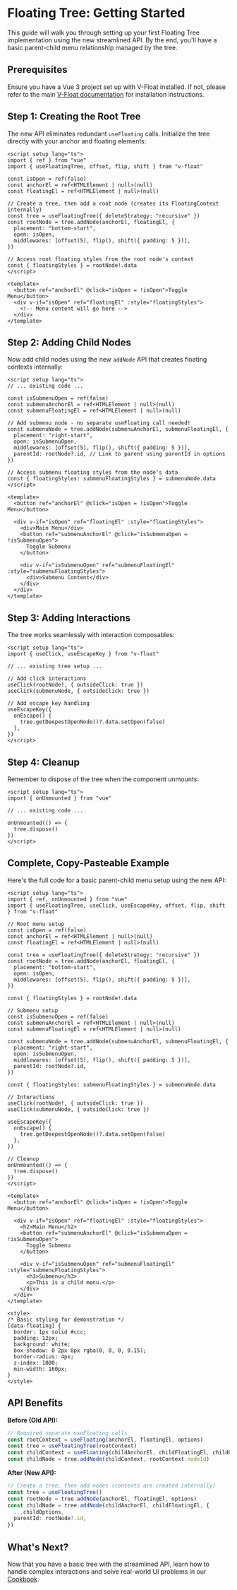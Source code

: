 # Floating Tree: Getting Started

This guide will walk you through setting up your first Floating Tree implementation using the new streamlined API. By the end, you'll have a basic parent-child menu relationship managed by the tree.

## Prerequisites

Ensure you have a Vue 3 project set up with V-Float installed. If not, please refer to the main [V-Float documentation](https://v-float.com) for installation instructions.

## Step 1: Creating the Root Tree

The new API eliminates redundant `useFloating` calls. Initialize the tree directly with your anchor and floating elements:

```vue
<script setup lang="ts">
import { ref } from "vue"
import { useFloatingTree, offset, flip, shift } from "v-float"

const isOpen = ref(false)
const anchorEl = ref<HTMLElement | null>(null)
const floatingEl = ref<HTMLElement | null>(null)

// Create a tree, then add a root node (creates its FloatingContext internally)
const tree = useFloatingTree({ deleteStrategy: "recursive" })
const rootNode = tree.addNode(anchorEl, floatingEl, {
  placement: "bottom-start",
  open: isOpen,
  middlewares: [offset(5), flip(), shift({ padding: 5 })],
})

// Access root floating styles from the root node's context
const { floatingStyles } = rootNode!.data
</script>

<template>
  <button ref="anchorEl" @click="isOpen = !isOpen">Toggle Menu</button>
  <div v-if="isOpen" ref="floatingEl" :style="floatingStyles">
    <!-- Menu content will go here -->
  </div>
</template>
```

## Step 2: Adding Child Nodes

Now add child nodes using the new `addNode` API that creates floating contexts internally:

```vue
<script setup lang="ts">
// ... existing code ...

const isSubmenuOpen = ref(false)
const submenuAnchorEl = ref<HTMLElement | null>(null)
const submenuFloatingEl = ref<HTMLElement | null>(null)

// Add submenu node - no separate useFloating call needed!
const submenuNode = tree.addNode(submenuAnchorEl, submenuFloatingEl, {
  placement: "right-start",
  open: isSubmenuOpen,
  middlewares: [offset(5), flip(), shift({ padding: 5 })],
  parentId: rootNode?.id, // Link to parent using parentId in options
})

// Access submenu floating styles from the node's data
const { floatingStyles: submenuFloatingStyles } = submenuNode.data
</script>

<template>
  <button ref="anchorEl" @click="isOpen = !isOpen">Toggle Menu</button>
  
  <div v-if="isOpen" ref="floatingEl" :style="floatingStyles">
    <div>Main Menu</div>
    <button ref="submenuAnchorEl" @click="isSubmenuOpen = !isSubmenuOpen">
      Toggle Submenu
    </button>
    
    <div v-if="isSubmenuOpen" ref="submenuFloatingEl" :style="submenuFloatingStyles">
      <div>Submenu Content</div>
    </div>
  </div>
</template>
```

## Step 3: Adding Interactions

The tree works seamlessly with interaction composables:

```vue
<script setup lang="ts">
import { useClick, useEscapeKey } from "v-float"

// ... existing tree setup ...

// Add click interactions
useClick(rootNode!, { outsideClick: true })
useClick(submenuNode, { outsideClick: true })

// Add escape key handling
useEscapeKey({
  onEscape() {
    tree.getDeepestOpenNode()?.data.setOpen(false)
  },
})
</script>
```


## Step 4: Cleanup

Remember to dispose of the tree when the component unmounts:

```vue
<script setup lang="ts">
import { onUnmounted } from "vue"

// ... existing code ...

onUnmounted(() => {
  tree.dispose()
})
</script>
```

## Complete, Copy-Pasteable Example

Here's the full code for a basic parent-child menu setup using the new API:

```vue
<script setup lang="ts">
import { ref, onUnmounted } from "vue"
import { useFloatingTree, useClick, useEscapeKey, offset, flip, shift } from "v-float"

// Root menu setup
const isOpen = ref(false)
const anchorEl = ref<HTMLElement | null>(null)
const floatingEl = ref<HTMLElement | null>(null)

const tree = useFloatingTree({ deleteStrategy: "recursive" })
const rootNode = tree.addNode(anchorEl, floatingEl, {
  placement: "bottom-start",
  open: isOpen,
  middlewares: [offset(5), flip(), shift({ padding: 5 })],
})

const { floatingStyles } = rootNode!.data

// Submenu setup
const isSubmenuOpen = ref(false)
const submenuAnchorEl = ref<HTMLElement | null>(null)
const submenuFloatingEl = ref<HTMLElement | null>(null)

const submenuNode = tree.addNode(submenuAnchorEl, submenuFloatingEl, {
  placement: "right-start",
  open: isSubmenuOpen,
  middlewares: [offset(5), flip(), shift({ padding: 5 })],
  parentId: rootNode?.id,
})

const { floatingStyles: submenuFloatingStyles } = submenuNode.data

// Interactions
useClick(rootNode!, { outsideClick: true })
useClick(submenuNode, { outsideClick: true })

useEscapeKey({
  onEscape() {
    tree.getDeepestOpenNode()?.data.setOpen(false)
  },
})

// Cleanup
onUnmounted(() => {
  tree.dispose()
})
</script>

<template>
  <button ref="anchorEl" @click="isOpen = !isOpen">Toggle Menu</button>

  <div v-if="isOpen" ref="floatingEl" :style="floatingStyles">
    <h2>Main Menu</h2>
    <button ref="submenuAnchorEl" @click="isSubmenuOpen = !isSubmenuOpen">
      Toggle Submenu
    </button>
    
    <div v-if="isSubmenuOpen" ref="submenuFloatingEl" :style="submenuFloatingStyles">
      <h3>Submenu</h3>
      <p>This is a child menu.</p>
    </div>
  </div>
</template>

<style>
/* Basic styling for demonstration */
[data-floating] {
  border: 1px solid #ccc;
  padding: 12px;
  background: white;
  box-shadow: 0 2px 8px rgba(0, 0, 0, 0.15);
  border-radius: 4px;
  z-index: 1000;
  min-width: 160px;
}
</style>
```

## API Benefits

**Before (Old API):**
```ts
// Required separate useFloating calls
const rootContext = useFloating(anchorEl, floatingEl, options)
const tree = useFloatingTree(rootContext)
const childContext = useFloating(childAnchorEl, childFloatingEl, childOptions)
const childNode = tree.addNode(childContext, rootContext.nodeId)
```

**After (New API):**
```ts
// Create a tree, then add nodes (contexts are created internally)
const tree = useFloatingTree()
const rootNode = tree.addNode(anchorEl, floatingEl, options)
const childNode = tree.addNode(childAnchorEl, childFloatingEl, {
  ...childOptions,
  parentId: rootNode?.id,
})
```

## What's Next?

Now that you have a basic tree with the streamlined API, learn how to handle complex interactions and solve real-world UI problems in our [Cookbook](./cookbook.md).
